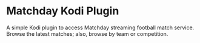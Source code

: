 # Matchday Kodi Plugin
A simple Kodi plugin to access Matchday streaming football match service. Browse the latest matches; also, browse by
team or competition.
